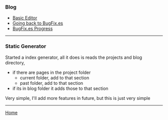 ### Blog
* [Basic Editor](/./blog/basic_editor.html)
* [Going back to BugFix.es](/./blog/going_back_to_bugfix.es.html)
* [BugFix.es Progress](/./blog/bugfix.es_progress.html)

---
### Static Generator
Started a index generator, all it does is reads the projects and blog directory,
* if there are pages in the project folder
  * current folder, add to that section
  * past folder, add to that section
* if its in blog folder it adds those to that section

Very simple, I'll add more features in future, but this is just very simple

---
[Home](/)
